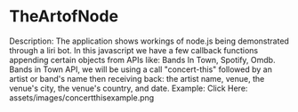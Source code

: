 # TheArtofNode
Description:
 The application shows workings of node.js being demonstrated through a liri bot. In this javascript we have a few callback functions appending certain objects from APIs like: Bands In Town, Spotify, Omdb. 
    Bands in Town API, we will be using a call "concert-this" followed by an artist or band's name then receiving back: the artist name, venue, the venue's city, the venue's country, and date. Example:
     Click Here: assets/images/concertthisexample.png